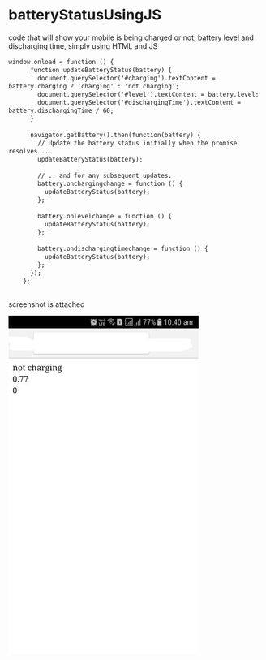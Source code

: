 # batteryStatusUsingJS
code that will show your mobile is being charged or not, battery level and discharging time, simply using HTML and JS
```
window.onload = function () {
      function updateBatteryStatus(battery) {
        document.querySelector('#charging').textContent = battery.charging ? 'charging' : 'not charging';
        document.querySelector('#level').textContent = battery.level;
        document.querySelector('#dischargingTime').textContent = battery.dischargingTime / 60;
      }

      navigator.getBattery().then(function(battery) {
        // Update the battery status initially when the promise resolves ...
        updateBatteryStatus(battery);

        // .. and for any subsequent updates.
        battery.onchargingchange = function () {
          updateBatteryStatus(battery);
        };

        battery.onlevelchange = function () {
          updateBatteryStatus(battery);
        };

        battery.ondischargingtimechange = function () {
          updateBatteryStatus(battery);
        };
      });
    };
    
```
screenshot is attached

![alt text](https://github.com/poojathakor/batteryStatusUsingJS/blob/master/ss.jpg)
